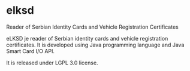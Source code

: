 elksd
=====

Reader of Serbian Identity Cards and Vehicle Registration Certificates 

eLKSD je reader of Serbian identity cards and vehicle registration certificates. It is developed using Java programming language and 
Java Smart Card I/O API.
 
It is released under LGPL 3.0 license.
